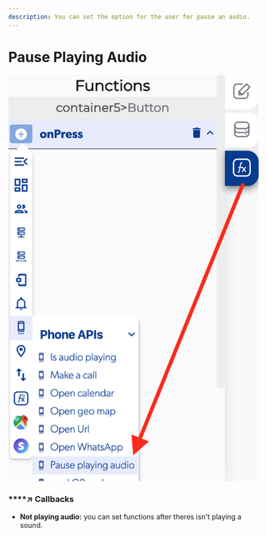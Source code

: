 ```yaml
---
description: You can set the option for the user for pause an audio.
---
```


# Pause Playing Audio

![](../../../.gitbook/assets/captura-de-pantalla-2020-02-10-a-la-s-13.26.30.png)



### \*\*\*\*↗ **Callbacks**

* **Not playing audio:** you can set functions after theres isn't playing a sound.

